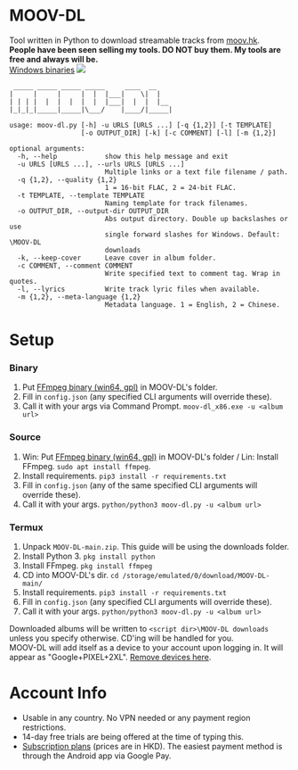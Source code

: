 # MOOV-DL
Tool written in Python to download streamable tracks from [moov.hk](https://moov.hk/).   
**People have been seen selling my tools. DO NOT buy them. My tools are free and always will be.**   
[Windows binaries](https://github.com/Sorrow446/MOOV-DL/releases)
![](https://i.imgur.com/cC5D1Mh.png)

```
 _____ _____ _____ _____     ____  __
|     |     |     |  |  |___|    \|  |
| | | |  |  |  |  |  |  |___|  |  |  |__
|_|_|_|_____|_____|\___/    |____/|_____|

usage: moov-dl.py [-h] -u URLS [URLS ...] [-q {1,2}] [-t TEMPLATE]
                  [-o OUTPUT_DIR] [-k] [-c COMMENT] [-l] [-m {1,2}]

optional arguments:
  -h, --help            show this help message and exit
  -u URLS [URLS ...], --urls URLS [URLS ...]
                        Multiple links or a text file filename / path.
  -q {1,2}, --quality {1,2}
                        1 = 16-bit FLAC, 2 = 24-bit FLAC.
  -t TEMPLATE, --template TEMPLATE
                        Naming template for track filenames.
  -o OUTPUT_DIR, --output-dir OUTPUT_DIR
                        Abs output directory. Double up backslashes or use
                        single forward slashes for Windows. Default: \MOOV-DL
                        downloads
  -k, --keep-cover      Leave cover in album folder.
  -c COMMENT, --comment COMMENT
                        Write specified text to comment tag. Wrap in quotes.
  -l, --lyrics          Write track lyric files when available.
  -m {1,2}, --meta-language {1,2}
                        Metadata language. 1 = English, 2 = Chinese.
```
# Setup
### Binary
1. Put [FFmpeg binary (win64, gpl)](https://github.com/BtbN/FFmpeg-Builds/releases) in MOOV-DL's folder.
2. Fill in `config.json` (any specified CLI arguments will override these).
3. Call it with your args via Command Prompt. `moov-dl_x86.exe -u <album url>`

### Source
1. Win: Put [FFmpeg binary (win64, gpl)](https://github.com/BtbN/FFmpeg-Builds/releases) in MOOV-DL's folder / Lin: Install FFmpeg. `sudo apt install ffmpeg`.
2. Install requirements. `pip3 install -r requirements.txt`
3. Fill in `config.json` (any of the same specified CLI arguments will override these).
4. Call it with your args. `python/python3 moov-dl.py -u <album url>`

### Termux
1. Unpack `MOOV-DL-main.zip`. This guide will be using the downloads folder.
2. Install Python 3. `pkg install python`
3. Install FFmpeg. `pkg install ffmpeg`
3. CD into MOOV-DL's dir. `cd /storage/emulated/0/download/MOOV-DL-main/`
6. Install requirements. `pip3 install -r requirements.txt`
7. Fill in `config.json` (any specified CLI arguments will override these).
8. Call it with your args. `python/python3 moov-dl.py -u <album url>`

Downloaded albums will be written to `<script dir>\MOOV-DL downloads` unless you specify otherwise. CD'ing will be handled for you.      
MOOV-DL will add itself as a device to your account upon logging in. It will appear as "Google+PIXEL+2XL". [Remove devices here](http://www.dereferer.org/?https%3A%2F%2Fmoov%2Ehk%2F%23%2Fuser%2FdeviceMapping).

# Account Info
- Usable in any country. No VPN needed or any payment region restrictions.
- 14-day free trials are being offered at the time of typing this.
- [Subscription plans](http://www.dereferer.org/?https%3A%2F%2Fmoov%2Ehk%2Freg%2Fpaynow%2Ehtml%3Flang%3Den%5Fus) (prices are in HKD). The easiest payment method is through the Android app via Google Pay.
